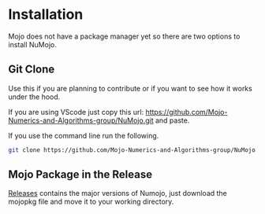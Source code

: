 # Installation

Mojo does not have a package manager yet so there are two options to install NuMojo.

## Git Clone
Use this if you are planning to contribute or if you want to see how it works under the hood.

If you are using VScode just  copy this url: https://github.com/Mojo-Numerics-and-Algorithms-group/NuMojo.git and paste.

If you use the command line run the following.

```bash
git clone https://github.com/Mojo-Numerics-and-Algorithms-group/NuMojo.git
```

## Mojo Package in the Release
[Releases](https://github.com/Mojo-Numerics-and-Algorithms-group/NuMojo/releases/) contains the major versions of Numojo, just download the mojopkg file and move it to your working directory.